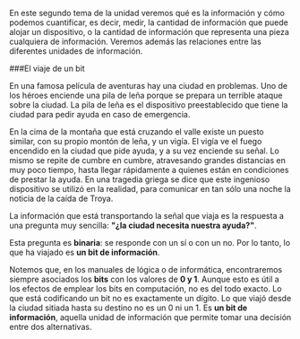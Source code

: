 
En este segundo tema de la unidad veremos qué es la información y cómo podemos cuantificar, es decir, medir, la cantidad de información que puede alojar un dispositivo, o la cantidad de información que representa una pieza cualquiera de información. Veremos además las relaciones entre las diferentes unidades de información.




###El viaje de un bit

En una famosa película de aventuras hay una ciudad en problemas. Uno de los héroes enciende una pila de leña porque se prepara un terrible ataque sobre la ciudad. La pila de leña es el dispositivo preestablecido que tiene la ciudad para pedir ayuda en caso de emergencia. 

En la cima de la montaña que está cruzando el valle existe un puesto similar, con su propio montón de leña, y un vigía. El vigía ve el fuego encendido en la ciudad que pide ayuda, y a su vez enciende su señal. Lo mismo se repite de cumbre en cumbre, atravesando grandes distancias en muy poco tiempo, hasta llegar rápidamente a quienes están en condiciones de prestar la ayuda. En una tragedia griega se dice que este ingenioso dispositivo se utilizó en la realidad, para comunicar en tan sólo una noche la noticia de la caída de Troya.

La información que está transportando la señal que viaja es la respuesta a una pregunta muy sencilla: **"¿la ciudad necesita nuestra ayuda?"**. 

Esta pregunta es **binaria**: se responde con un sí o con un no. Por lo tanto, lo que ha viajado es **un bit de información**. 

Notemos que, en los manuales de lógica o de informática, encontraremos siempre asociados los **bits** con los valores de **0 y 1**. Aunque esto es útil a los efectos de emplear los bits en computación, no es del todo exacto. Lo que está codificando un bit no es exactamente un dígito. Lo que viajó desde la ciudad sitiada hasta su destino no es un 0 ni un 1. Es **un bit de información**, aquella unidad de información que permite tomar una decisión entre dos alternativas.





